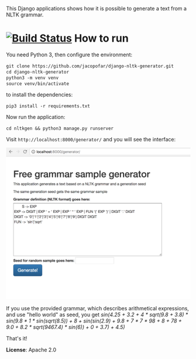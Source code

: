 This Django applications shows how it is possible to generate a text from a NLTK grammar.

[![Build Status](https://travis-ci.org/jacopofar/django-nltk-generator.svg?branch=master)](https://travis-ci.org/jacopofar/django-nltk-generator)
How to run
=========

You need Python 3, then configure the environment:
```
git clone https://github.com/jacopofar/django-nltk-generator.git
cd django-nltk-generator
python3 -m venv venv 
source venv/bin/activate
```

to install the dependencies:
```
pip3 install -r requirements.txt
```
Now run the application:
```
cd nltkgen && python3 manage.py runserver
```

Visit `http://localhost:8000/generator/` and you will see the interface:

![alt text](https://github.com/jacopofar/django-nltk-generator/raw/master/screen.png "What you should see in your browser")

If you use the provided grammar, which describes arithmetical expressions, and use "hello world" as seed, you get *sin(4.25 + 3.2 + 4 * sqrt(9.8 + 3.8) * sin(9.8 * 1 * sin(sqrt(8.5)) + 8 + sin(sin(2.9) + 9.8 + 7 * 7 * 98 + 8 + 78 + 9.0 + 8.2 * sqrt(9467.4) * sin(6)) + 0 + 3.7) + 4.5)*

That's it!

__License__: Apache 2.0